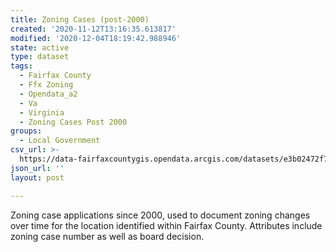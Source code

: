 ```yaml
---
title: Zoning Cases (post-2000)
created: '2020-11-12T13:16:35.613817'
modified: '2020-12-04T18:19:42.988946'
state: active
type: dataset
tags:
  - Fairfax County
  - Ffx Zoning
  - Opendata_a2
  - Va
  - Virginia
  - Zoning Cases Post 2000
groups:
  - Local Government
csv_url: >-
  https://data-fairfaxcountygis.opendata.arcgis.com/datasets/e3b02472f7ea4791ace508bbed06786c_2.csv?outSR=%7B%22latestWkid%22%3A2283%2C%22wkid%22%3A102746%7D
json_url: ''
layout: post

---
```

Zoning case applications since 2000, used to document zoning changes over time for the location identified within Fairfax County. Attributes include zoning case number as well as board decision.
